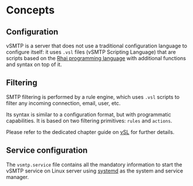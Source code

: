 # Concepts

## Configuration

vSMTP is a server that does not use a traditional configuration language to configure itself: it uses `.vsl` files (vSMTP Scripting Language) that are scripts based on the [Rhai programming language](https://rhai.rs/) with additional functions and syntax on top of it.

## Filtering

SMTP filtering is performed by a rule engine, which uses `.vsl` scripts to filter any incoming connection, email, user, etc.

Its syntax is similar to a configuration format, but with programmatic capabilities. It is based on two filtering primitives: `rules` and `actions`.

Please refer to the dedicated chapter guide on [vSL](../filtering/vsl.md) for further details.

## Service configuration

The `vsmtp.service` file contains all the mandatory information to start the vSMTP service on Linux server using [systemd] as the system and service manager.

[systemd]: https://freedesktop.org/wiki/Software/systemd/
